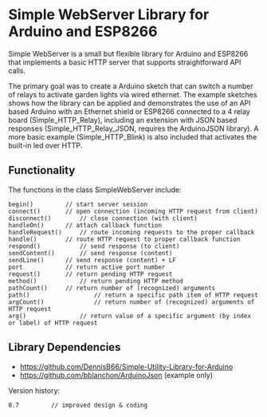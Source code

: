 # Simple WebServer Library for Arduino and ESP8266

Simple WebServer is a small but flexible library for Arduino and ESP8266 that implements a basic HTTP server that supports straightforward API calls.

The primary goal was to create a Arduino sketch that can switch a number of relays to activate garden lights via wired ethernet. The example sketches shows how the library can be applied and demonstrates the use of an API based Arduino with an Ethernet shield or ESP8266 connected to a 4 relay board (Simple_HTTP_Relay), including an extension with JSON based responses (Simple_HTTP_Relay_JSON, requires the ArduinoJSON library). A more basic example (Simple_HTTP_Blink) is also included that activates the built-in led over HTTP.

## Functionality
The functions in the class SimpleWebServer include:
```
begin()			// start server session
connect()		// open connection (incoming HTTP request from client)
disconnect()		// close connection (with client)
handleOn()		// attach callback function
handleRequest()		// route incoming requests to the proper callback
handle()		// route HTTP request to proper callback function
respond()	        // send response (to client)
sendContent()		// send response (content)
sendLine()		// send response (content) + LF
port			// return active port number
request()		// return pending HTTP request
method()	        // return pending HTTP method
pathCount()		// return number of (recognized) arguments
path()                  // return a specific path item of HTTP request
argCount()              // return number of (recognized) arguments of HTTP request
arg()		        // return value of a specific argument (by index or label) of HTTP request
```

## Library Dependencies

- https://github.com/DennisB66/Simple-Utility-Library-for-Arduino
- https://github.com/bblanchon/ArduinoJson (example only)

Version history:
```
0.7			// improved design & coding
```
